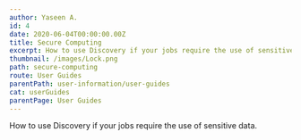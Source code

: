 ```yaml
---
author: Yaseen A.
id: 4
date: 2020-06-04T00:00:00.00Z
title: Secure Computing
excerpt: How to use Discovery if your jobs require the use of sensitive data.
thumbnail: /images/Lock.png
path: secure-computing
route: User Guides
parentPath: user-information/user-guides
cat: userGuides
parentPage: User Guides
---
```

How to use Discovery if your jobs require the use of sensitive data.
